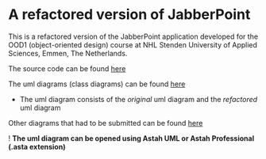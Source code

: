 # A refactored version of JabberPoint

This is a refactored version of the JabberPoint application developed for the OOD1 (object-oriented design) course at
NHL
Stenden University of Applied Sciences, Emmen, The Netherlands.

The source code can be found [here](src)

The uml diagrams (class diagrams) can be found [here](uml)

- The uml diagram consists of the *original* uml diagram and the *refactored* uml diagram

Other diagrams that had to be submitted can be found [here](docs)

! **The uml diagram can be opened using Astah UML or Astah Professional (.asta extension)**

